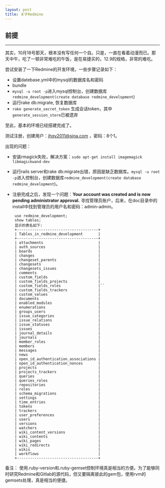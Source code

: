```yaml
---
layout: post
title: 关于Redmine
---
```


## 前提
----
其实，10月18号那天，根本没有写任何一个自。只是，一直在看着动漫而已。那天中午，吃了一顿非常难吃的午饭，是在易捷买的，12.9的规格，非常的难吃。

尝试安装了一下Redmine的开发环境，一些步骤记录如下： 

* 设置datebase.yml中的mysql的数据库名和密码
* bundle
* `mysql -u root -p`进入mysql控制台，创建数据库`redmine_development(create database redmine_development`)
* 运行rake db:migrate, 恢复数据库
* `rake generate_secret_token` 生成会话token，其中`generate_session_store`已被遗弃

至此，基本的环境已经搭建完成了。

测试注册，创建用户：jhqy2011@sina.com ，密码：8个1。

出现的问题： 

*  安装rmagick失败，解决方案：`sudo apt-get install imagemagick libmagickwand-dev`
*  运行rails server和rake db:migrate出错，原因是缺乏数据库。`mysql -u root -p`进入控制台，创建数据库`redmine_development(create database redmine_development`)。
*  注册完成之后，发现一个问题：**Your account was created and is now pending administrator approval.** 寻找管理员账户，后来，在doc目录中的install中找到管理员的用户名和密码：admin-admin。


        use redmine_development;
        show tables;
        显示的表名如下: 
        +-------------------------------------+
        | Tables_in_redmine_development       |
        +-------------------------------------+
        | attachments                         |
        | auth_sources                        |
        | boards                              |
        | changes                             |
        | changeset_parents                   |
        | changesets                          |
        | changesets_issues                   |
        | comments                            |
        | custom_fields                       |
        | custom_fields_projects              |
        | custom_fields_roles                 |``
        | custom_fields_trackers              |
        | custom_values                       |
        | documents                           |
        | enabled_modules                     |
        | enumerations                        |
        | groups_users                        |
        | issue_categories                    |
        | issue_relations                     |
        | issue_statuses                      |
        | issues                              |
        | journal_details                     |
        | journals                            |
        | member_roles                        |
        | members                             |
        | messages                            |
        | news                                |
        | open_id_authentication_associations |
        | open_id_authentication_nonces       |
        | projects                            |
        | projects_trackers                   |
        | queries                             |
        | queries_roles                       |
        | repositories                        |
        | roles                               |
        | schema_migrations                   |
        | settings                            |
        | time_entries                        |
        | tokens                              |
        | trackers                            |
        | user_preferences                    |
        | users                               |
        | versions                            |
        | watchers                            |
        | wiki_content_versions               |
        | wiki_contents                       |
        | wiki_pages                          |
        | wiki_redirects                      |
        | wikis                               |
        | workflows                           |
        +-------------------------------------+

备注： 使用.ruby-version和.ruby-gemset控制环境真是相当的方便。为了能够同时研究Redmine和Gitlab的源代码，但又要隔离彼此的gem包，使用rvm的gemsets处理，真是相当的便捷。

